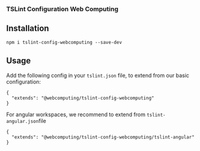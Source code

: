 ### TSLint Configuration Web Computing

## Installation

```
npm i tslint-config-webcomputing --save-dev
```

## Usage
Add the following config in your `tslint.json` file, to extend from our basic configuration:
```
{
  "extends": "@webcomputing/tslint-config-webcomputing"
}
```
For angular workspaces, we recommend to extend from `tslint-angular.json`file
```
{
  "extends": "@webcomputing/tslint-config-webcomputing/tslint-angular"
}
```
